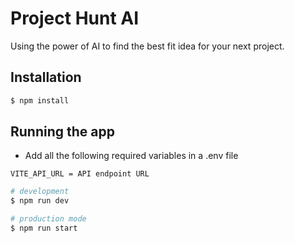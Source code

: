 # Project Hunt AI
Using the power of AI to find the best fit idea for your next project.

## Installation

```bash
$ npm install
```

## Running the app

- Add all the following required variables in a .env file
```env
VITE_API_URL = API endpoint URL
```

```bash
# development
$ npm run dev

# production mode
$ npm run start
```
